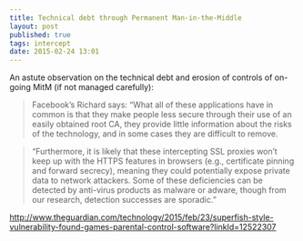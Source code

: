 ```yaml
---
title: Technical debt through Permanent Man-in-the-Middle 
layout: post
published: true
tags: intercept
date: 2015-02-24 13:01
---
```


An astute observation on the technical debt and erosion of controls of on-going MitM (if not managed carefully):

>Facebook’s Richard says: “What all of these applications have in common is that they make people less secure through their use of an easily obtained root CA, they provide little information about the risks of the technology, and in some cases they are difficult to remove.

>“Furthermore, it is likely that these intercepting SSL proxies won’t keep up with the HTTPS features in browsers (e.g., certificate pinning and forward secrecy), meaning they could potentially expose private data to network attackers. Some of these deficiencies can be detected by anti-virus products as malware or adware, though from our research, detection successes are sporadic.”

http://www.theguardian.com/technology/2015/feb/23/superfish-style-vulnerability-found-games-parental-control-software?linkId=12522307
